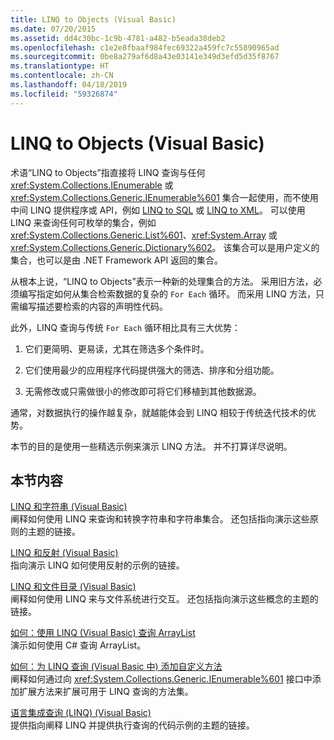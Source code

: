 ```yaml
---
title: LINQ to Objects (Visual Basic)
ms.date: 07/20/2015
ms.assetid: dd4c30bc-1c9b-4781-a482-b5eada38deb2
ms.openlocfilehash: c1e2e8fbaaf984fec69322a459fc7c55890965ad
ms.sourcegitcommit: 0be8a279af6d8a43e03141e349d3efd5d35f8767
ms.translationtype: HT
ms.contentlocale: zh-CN
ms.lasthandoff: 04/18/2019
ms.locfileid: "59326874"
---
```

# <a name="linq-to-objects-visual-basic"></a>LINQ to Objects (Visual Basic)
术语“LINQ to Objects”指直接将 LINQ 查询与任何 <xref:System.Collections.IEnumerable> 或 <xref:System.Collections.Generic.IEnumerable%601> 集合一起使用，而不使用中间 LINQ 提供程序或 API，例如 [LINQ to SQL](../../../../framework/data/adonet/sql/linq/index.md) 或 [LINQ to XML](../../../../visual-basic/programming-guide/concepts/linq/linq-to-xml.md)。 可以使用 LINQ 来查询任何可枚举的集合，例如 <xref:System.Collections.Generic.List%601>、<xref:System.Array> 或 <xref:System.Collections.Generic.Dictionary%602>。 该集合可以是用户定义的集合，也可以是由 .NET Framework API 返回的集合。  
  
 从根本上说，“LINQ to Objects”表示一种新的处理集合的方法。 采用旧方法，必须编写指定如何从集合检索数据的复杂的 `For Each` 循环。 而采用 LINQ 方法，只需编写描述要检索的内容的声明性代码。  
  
 此外，LINQ 查询与传统 `For Each` 循环相比具有三大优势：  
  
1. 它们更简明、更易读，尤其在筛选多个条件时。  
  
2. 它们使用最少的应用程序代码提供强大的筛选、排序和分组功能。  
  
3. 无需修改或只需做很小的修改即可将它们移植到其他数据源。  
  
 通常，对数据执行的操作越复杂，就越能体会到 LINQ 相较于传统迭代技术的优势。  
  
 本节的目的是使用一些精选示例来演示 LINQ 方法。 并不打算详尽说明。  
  
## <a name="in-this-section"></a>本节内容  
 [LINQ 和字符串 (Visual Basic)](../../../../visual-basic/programming-guide/concepts/linq/linq-and-strings.md)  
 阐释如何使用 LINQ 来查询和转换字符串和字符串集合。 还包括指向演示这些原则的主题的链接。  
  
 [LINQ 和反射 (Visual Basic)](../../../../visual-basic/programming-guide/concepts/linq/linq-and-reflection.md)  
 指向演示 LINQ 如何使用反射的示例的链接。  
  
 [LINQ 和文件目录 (Visual Basic)](../../../../visual-basic/programming-guide/concepts/linq/linq-and-file-directories.md)  
 阐释如何使用 LINQ 来与文件系统进行交互。 还包括指向演示这些概念的主题的链接。  
  
 [如何：使用 LINQ (Visual Basic) 查询 ArrayList](../../../../visual-basic/programming-guide/concepts/linq/how-to-query-an-arraylist-with-linq.md)  
 演示如何使用 C# 查询 ArrayList。  
  
 [如何：为 LINQ 查询 (Visual Basic 中) 添加自定义方法](../../../../visual-basic/programming-guide/concepts/linq/how-to-add-custom-methods-for-linq-queries.md)  
 阐释如何通过向 <xref:System.Collections.Generic.IEnumerable%601> 接口中添加扩展方法来扩展可用于 LINQ 查询的方法集。  
  
 [语言集成查询 (LINQ) (Visual Basic)](../../../../visual-basic/programming-guide/concepts/linq/index.md)  
 提供指向阐释 LINQ 并提供执行查询的代码示例的主题的链接。
